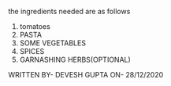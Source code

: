 the ingredients needed are as follows

1. tomatoes
2. PASTA 
3. SOME  VEGETABLES
4. SPICES
4. GARNASHING HERBS(OPTIONAL)



WRITTEN BY- DEVESH GUPTA
ON- 28/12/2020